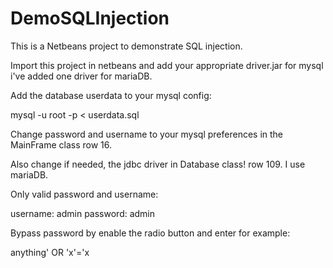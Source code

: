 DemoSQLInjection
================

This is a Netbeans project to demonstrate SQL injection. 

Import this project in netbeans and add your appropriate driver.jar for mysql i've added one driver for mariaDB.

Add the database userdata to your mysql config:

mysql -u root -p < userdata.sql

Change password and username to your mysql preferences in the MainFrame class row 16.

Also change if needed, the jdbc driver in Database class! row 109. I use mariaDB.

Only valid password and username:

username: admin
password: admin

Bypass password by enable the radio button and enter for example:

anything' OR 'x'='x

